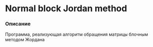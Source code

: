 # Normal block Jordan method
### Описание
Программа, реализующая алгоритм обращения матрицы блочным методом Жордана